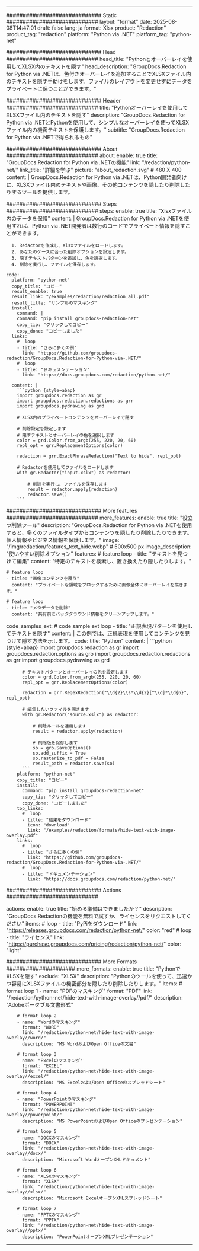 
---
############################# Static ############################
layout: "format"
date:  2025-08-08T14:47:01
draft: false
lang: ja
format: Xlsx
product: "Redaction"
product_tag: "redaction"
platform: "Python via .NET"
platform_tag: "python-net"

############################# Head ############################
head_title: "Pythonとオーバーレイを使用してXLSX内のテキストを隠す"
head_description: "GroupDocs.Redaction for Python via .NETは、色付きオーバーレイを追加することでXLSXファイル内のテキストを隠す手助けをします。ファイルのレイアウトを変更せずにデータをプライベートに保つことができます。"

############################# Header ############################
title: "Pythonオーバーレイを使用してXLSXファイル内のテキストを隠す" 
description: "GroupDocs.Redaction for Python via .NETとPythonを使用して、シンプルなオーバーレイを使ってXLSXファイル内の機密テキストを保護します。"
subtitle: "GroupDocs.Redaction for Python via .NETで得られるもの" 

############################# About ############################
about:
    enable: true
    title: "GroupDocs.Redaction for Python via .NETの機能"
    link: "/redaction/python-net/"
    link_title: "詳細を学ぶ"
    picture: "about_redaction.svg" # 480 X 400
    content: |
       GroupDocs.Redaction for Python via .NETは、Python開発者向けに、XLSXファイル内のテキストや画像、その他コンテンツを隠したり削除したりするツールを提供します。

############################# Steps ############################
steps:
    enable: true
    title: "Xlsxファイル内のデータを保護"
    content: |
      GroupDocs.Redaction for Python via .NETを使用すれば、Python via .NET開発者は数行のコードでプライベート情報を隠すことができます。
      
      1. Redactorを作成し、Xlsxファイルをロードします。
      2. あなたのケースに合った削除オプションを設定します。
      3. 隠すテキストパターンを追加し、色を選択します。
      4. 削除を実行し、ファイルを保存します。
   
    code:
      platform: "python-net"
      copy_title: "コピー"
      result_enable: true
      result_link: "/examples/redaction/redaction_all.pdf"
      result_title: "サンプルのマスキング"
      install:
        command: |
        command: "pip install groupdocs-redaction-net"
        copy_tip: "クリックしてコピー"
        copy_done: "コピーしました"
      links:
        #  loop
        - title: "さらに多くの例"
          link: "https://github.com/groupdocs-redaction/GroupDocs.Redaction-for-Python-via-.NET/"
        #  loop
        - title: "ドキュメンテーション"
          link: "https://docs.groupdocs.com/redaction/python-net/"
          
      content: |
        ```python {style=abap}
        import groupdocs.redaction as gr
        import groupdocs.redaction.redactions as grr
        import groupdocs.pydrawing as grd

        # XLSX内のプライベートコンテンツをオーバーレイで隠す

        # 削除設定を設定します
        # 隠すテキストとオーバーレイの色を選択します
        color = grd.Color.from_argb(255, 220, 20, 60)
        repl_opt = grr.ReplacementOptions(color)
                
        redaction = grr.ExactPhraseRedaction("Text to hide", repl_opt)

        # Redactorを使用してファイルをロードします
        with gr.Redactor("input.xslx") as redactor:

            # 削除を実行し、ファイルを保存します
            result = redactor.apply(redaction)
            redactor.save()
        ```            


############################# More features ############################
more_features:
  enable: true
  title: "役立つ削除ツール"
  description: "GroupDocs.Redaction for Python via .NETを使用すると、多くのファイルタイプからコンテンツを隠したり削除したりできます。個人情報やビジネス情報を保護します。"
  image: "/img/redaction/features_text_hide.webp" # 500x500 px
  image_description: "使いやすい削除オプション"
  features:
    # feature loop
    - title: "テキストを見つけて編集"
      content: "特定のテキストを検索し、置き換えたり隠したりします。"

    # feature loop
    - title: "画像コンテンツを覆う"
      content: "プライベートな領域をブロックするために画像全体にオーバーレイを描きます。"

    # feature loop
    - title: "メタデータを削除"
      content: "共有前にバックグラウンド情報をクリーンアップします。"
      
  code_samples_ext:
    # code sample ext loop
    - title: "正規表現パターンを使用してテキストを隠す"
      content: |
        この例では、正規表現を使用してコンテンツを見つけて隠す方法を示します。
      code:
        title: "Python"
        content: |
          ```python {style=abap}
          import groupdocs.redaction as gr
          import groupdocs.redaction.options as gro
          import groupdocs.redaction.redactions as grr
          import groupdocs.pydrawing as grd

          # テキストパターンとオーバーレイの色を設定します
          color = grd.Color.from_argb(255, 220, 20, 60)
          repl_opt = grr.ReplacementOptions(color)

          redaction = grr.RegexRedaction("\\d{2}\\s*\\d{2}[^\\d]*\\d{6}", repl_opt)

          # 編集したいファイルを開きます
          with gr.Redactor("source.xslx") as redactor:

              # 削除ルールを適用します
              result = redactor.apply(redaction)

              # 削除版を保存します
              so = gro.SaveOptions()
              so.add_suffix = True
              so.rasterize_to_pdf = False
              result_path = redactor.save(so)
          ```
        platform: "python-net"
        copy_title: "コピー"
        install:
          command: "pip install groupdocs-redaction-net"
          copy_tip: "クリックしてコピー"
          copy_done: "コピーしました"
        top_links:
          #  loop
          - title: "結果をダウンロード"
            icon: "download"
            link: "/examples/redaction/formats/hide-text-with-image-overlay.pdf"
        links:
          #  loop
          - title: "さらに多くの例"
            link: "https://github.com/groupdocs-redaction/GroupDocs.Redaction-for-Python-via-.NET/"
          #  loop
          - title: "ドキュメンテーション"
            link: "https://docs.groupdocs.com/redaction/python-net/"


############################# Actions ############################

actions:
  enable: true
  title: "始める準備はできましたか？"
  description: "GroupDocs.Redactionの機能を無料で試すか、ライセンスをリクエストしてください"
  items:
    #  loop
    - title: "PyPiをダウンロード"
      link: "https://releases.groupdocs.com/redaction/python-net/"
      color: "red"
        #  loop
    - title: "ライセンス"
      link: "https://purchase.groupdocs.com/pricing/redaction/python-net/"
      color: "light"


############################# More Formats #####################
more_formats:
    enable: true
    title: "PythonでXLSXを隠す"
    exclude: "XLSX"
    description: "Pythonのツールを使って、迅速かつ容易にXLSXファイルの機密部分を隠したり削除したりします。"
    items: 
        # format loop 1
        - name: "PDFのマスキング"
          format: "PDF"
          link: "/redaction/python-net/hide-text-with-image-overlay//pdf/"
          description: "Adobeポータブル文書形式"

        # format loop 2
        - name: "Wordのマスキング"
          format: "WORD"
          link: "/redaction/python-net/hide-text-with-image-overlay//word/"
          description: "MS WordおよびOpen Officeの文書"
          
        # format loop 3
        - name: "Excelのマスキング"
          format: "EXCEL"
          link: "/redaction/python-net/hide-text-with-image-overlay//excel/"
          description: "MS ExcelおよびOpen Officeのスプレッドシート"

        # format loop 4
        - name: "PowerPointのマスキング"
          format: "POWERPOINT"
          link: "/redaction/python-net/hide-text-with-image-overlay//powerpoint/"
          description: "MS PowerPointおよびOpen Officeのプレゼンテーション"

        # format loop 5
        - name: "DOCXのマスキング"
          format: "DOCX"
          link: "/redaction/python-net/hide-text-with-image-overlay//docx/"
          description: "Microsoft WordオープンXMLドキュメント"
          
        # format loop 6
        - name: "XLSXのマスキング"
          format: "XLSX"
          link: "/redaction/python-net/hide-text-with-image-overlay//xlsx/"
          description: "Microsoft ExcelオープンXMLスプレッドシート"
          
        # format loop 7
        - name: "PPTXのマスキング"
          format: "PPTX"
          link: "/redaction/python-net/hide-text-with-image-overlay//pptx/"
          description: "PowerPointオープンXMLプレゼンテーション"


---